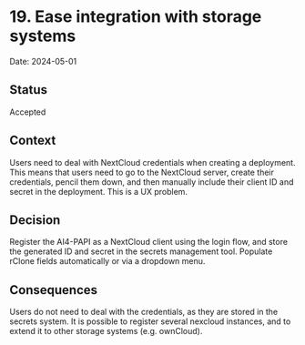 # 19. Ease integration with storage systems

Date: 2024-05-01

## Status

Accepted

## Context

Users need to deal with NextCloud credentials when creating a deployment. This
means that users need to go to the NextCloud server, create their credentials,
pencil them down, and then manually include their client ID and secret in the
deployment. This is a UX problem.

## Decision

Register the AI4-PAPI as a NextCloud client using the login flow, and store the
generated ID and secret in the secrets management tool. Populate rClone fields
automatically or via a dropdown menu.

## Consequences

Users do not need to deal with the credentials, as they are stored in the
secrets system. It is possible to register several nexcloud instances, and to
extend it to other storage systems (e.g. ownCloud).
